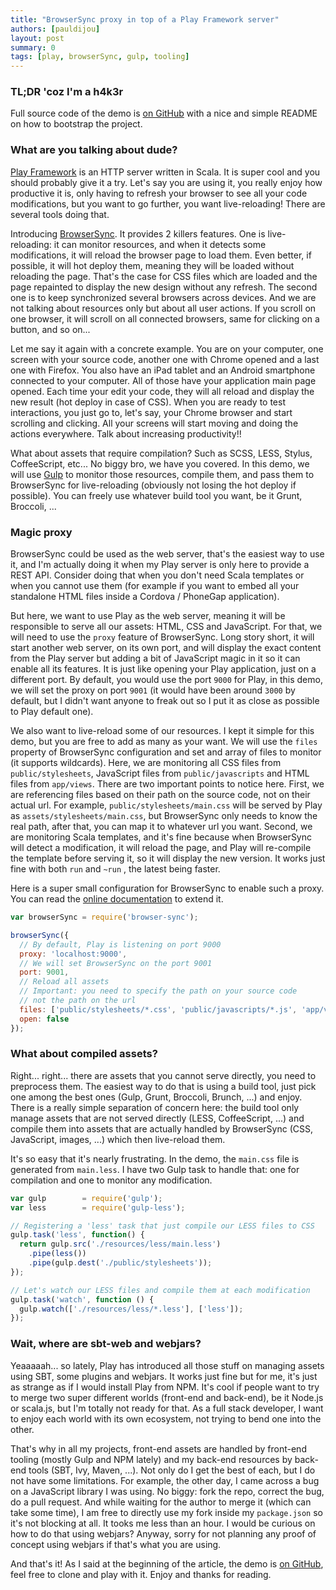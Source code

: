 ```yaml
---
title: "BrowserSync proxy in top of a Play Framework server"
authors: [pauldijou]
layout: post
summary: 0
tags: [play, browserSync, gulp, tooling]
---
```


### TL;DR 'coz I'm a h4k3r

Full source code of the demo is [on GitHub](https://github.com/blogsamples/play-browserSync) with a nice and simple README on how to bootstrap the project.

### What are you talking about dude?

[Play Framework](http://www.playframework.com) is an HTTP server written in Scala. It is super cool and you should probably give it a try. Let's say you are using it, you really enjoy how productive it is, only having to refresh your browser to see all your code modifications, but you want to go further, you want live-reloading! There are several tools doing that.

Introducing [BrowserSync](http://www.browsersync.io). It provides 2 killers features. One is live-reloading: it can monitor resources, and when it detects some modifications, it will reload the browser page to load them. Even better, if possible, it will hot deploy them, meaning they will be loaded without reloading the page. That's the case for CSS files which are loaded and the page repainted to display the new design without any refresh. The second one is to keep synchronized several browsers across devices. And we are not talking about resources only but about all user actions. If you scroll on one browser, it will scroll on all connected browsers, same for clicking on a button, and so on...

Let me say it again with a concrete example. You are on your computer, one screen with your source code, another one with Chrome opened and a last one with Firefox. You also have an iPad tablet and an Android smartphone connected to your computer. All of those have your application main page opened. Each time your edit your code, they will all reload and display the new result (hot deploy in case of CSS). When you are ready to test interactions, you just go to, let's say, your Chrome browser and start scrolling and clicking. All your screens will start moving and doing the actions everywhere. Talk about increasing productivity!!

What about assets that require compilation? Such as SCSS, LESS, Stylus, CoffeeScript, etc... No biggy bro, we have you covered. In this demo, we will use [Gulp](http://gulpjs.com/) to monitor those resources, compile them, and pass them to BrowserSync for live-reloading (obviously not losing the hot deploy if possible). You can freely use whatever build tool you want, be it Grunt, Broccoli, ...

### Magic proxy

BrowserSync could be used as the web server, that's the easiest way to use it, and I'm actually doing it when my Play server is only here to provide a REST API. Consider doing that when you don't need Scala templates or when you cannot use them (for example if you want to embed all your standalone HTML files inside a Cordova / PhoneGap application).

But here, we want to use Play as the web server, meaning it will be responsible to serve all our assets: HTML, CSS and JavaScript. For that, we will need to use the `proxy` feature of BrowserSync. Long story short, it will start another web server, on its own port, and will display the exact content from the Play server but adding a bit of JavaScript magic in it so it can enable all its features. It is just like opening your Play application, just on a different port. By default, you would use the port `9000` for Play, in this demo, we will set the proxy on port `9001` (it would have been around `3000` by default, but I didn't want anyone to freak out so I put it as close as possible to Play default one).

We also want to live-reload some of our resources. I kept it simple for this demo, but you are free to add as many as your want. We will use the `files` property of BrowserSync configuration and set and array of files to monitor (it supports wildcards). Here, we are monitoring all CSS files from `public/stylesheets`, JavaScript files from `public/javascripts` and HTML files from  `app/views`. There are two important points to notice here. First, we are referencing files based on their path on the source code, not on their actual url. For example, `public/stylesheets/main.css` will be served by Play as `assets/stylesheets/main.css`, but BrowserSync only needs to know the real path, after that, you can map it to whatever url you want. Second, we are monitoring Scala templates, and it's fine because when BrowserSync will detect a modification, it will reload the page, and Play will re-compile the template before serving it, so it will display the new version. It works just fine with both `run` and `~run` , the latest being faster.

Here is a super small configuration for BrowserSync to enable such a proxy. You can read the [online documentation](http://www.browsersync.io/docs/options/) to extend it.

~~~ javascript
var browserSync = require('browser-sync');

browserSync({
  // By default, Play is listening on port 9000
  proxy: 'localhost:9000',
  // We will set BrowserSync on the port 9001
  port: 9001,
  // Reload all assets
  // Important: you need to specify the path on your source code
  // not the path on the url
  files: ['public/stylesheets/*.css', 'public/javascripts/*.js', 'app/views/*.html'],
  open: false
});
~~~

### What about compiled assets?

Right... right... there are assets that you cannot serve directly, you need to preprocess them. The easiest way to do that is using a build tool, just pick one among the best ones (Gulp, Grunt, Broccoli, Brunch, ...) and enjoy. There is a really simple separation of concern here: the build tool only manage assets that are not served directly (LESS, CoffeeScript, ...) and compile them into assets that are actually handled by BrowserSync (CSS, JavaScript, images, ...) which then live-reload them.

It's so easy that it's nearly frustrating. In the demo, the `main.css` file is generated from `main.less`. I have two Gulp task to handle that: one for compilation and one to monitor any modification.

~~~ javascript
var gulp        = require('gulp');
var less        = require('gulp-less');

// Registering a 'less' task that just compile our LESS files to CSS
gulp.task('less', function() {
  return gulp.src('./resources/less/main.less')
    .pipe(less())
    .pipe(gulp.dest('./public/stylesheets'));
});

// Let's watch our LESS files and compile them at each modification
gulp.task('watch', function () {
  gulp.watch(['./resources/less/*.less'], ['less']);
});
~~~

### Wait, where are sbt-web and webjars?

Yeaaaaah... so lately, Play has introduced all those stuff on managing assets using SBT, some plugins and webjars. It works just fine but for me, it's just as strange as if I would install Play from NPM. It's cool if people want to try to merge two super different worlds (front-end and back-end), be it Node.js or scala.js, but I'm totally not ready for that. As a full stack developer, I want to enjoy each world with its own ecosystem, not trying to bend one into the other.

That's why in all my projects, front-end assets are handled by front-end tooling (mostly Gulp and NPM lately) and my back-end resources by back-end tools (SBT, Ivy, Maven, ...). Not only do I get the best of each, but I do not have some limitations. For example, the other day, I came across a bug on a JavaScript library I was using. No biggy: fork the repo, correct the bug, do a pull request. And while waiting for the author to merge it (which can take some time), I am free to directly use my fork inside my `package.json` so it's not blocking at all. It tooks me less than an hour. I would be curious on how to do that using webjars? Anyway, sorry for not planning any proof of concept using webjars if that's what you are using.

And that's it! As I said at the beginning of the article, the demo is [on GitHub](https://github.com/blogsamples/play-browserSync), feel free to clone and play with it. Enjoy and thanks for reading.
